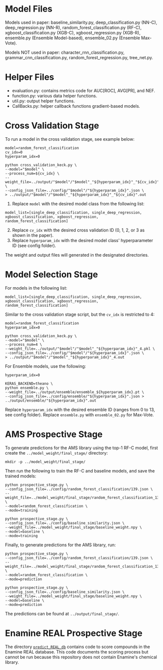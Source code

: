 # Model Files

Models used in paper: baseline_similarity.py, deep_classification.py (NN-C), deep_regression.py (NN-R), random_forest_classification.py (RF-C), xgboost_classification.py (XGB-C), xgboost_regression.py (XGB-R), ensemble.py (Ensemble Model-based), ensemble_02.py (Ensemble Max-Vote).

Models NOT used in paper: character_rnn_classification.py, grammar_cnn_classification.py, random_forest_regression.py, tree_net.py.

# Helper Files

- evaluation.py: contains metrics code for AUC[ROC], AVG[PR], and NEF. 
- function.py: various data helper functions.
- util.py: output helper functions.
- CallBacks.py: helper callback functions gradient-based models.

# Cross Validation Stage

To run a model in the cross validation stage, see example below:

```
model=random_forest_classification
cv_idx=0
hyperparam_idx=0

python cross_validation_keck.py \
--model="$model" \
--process_num=${cv_idx} \
--weight_file=../output/"$model"/"$model"_"${hyperparam_idx}"_"${cv_idx}".pkl \
--config_json_file=../config/"$model"/"${hyperparam_idx}".json \
> ../output/"$model"/"$model"_"${hyperparam_idx}"_"${cv_idx}".out
```

1. Replace `model` with the desired model class from the following list: 
```
model_list=[single_deep_classification, single_deep_regression, xgboost_classification, xgboost_regression, random_forest_classification]
```
2. Replace `cv_idx` with the desired cross validation ID (0, 1, 2, or 3 as shown in the paper). 
3. Replace `hyperparam_idx` with the desired model class' hyperparameter ID (see config folder). 

The weight and output files will generated in the designated directories.

# Model Selection Stage

For models in the following list:
```
model_list=[single_deep_classification, single_deep_regression, xgboost_classification, xgboost_regression, random_forest_classification]
```

Similar to the cross validation stage script, but the `cv_idx` is restricted to 4:

```
model=random_forest_classification
hyperparam_idx=0

python cross_validation_keck.py \
--model="$model" \
--process_num=4 \
--weight_file=../output/"$model"/"$model"_"${hyperparam_idx}"_4.pkl \
--config_json_file=../config/"$model"/"${hyperparam_idx}".json \
> ../output/"$model"/"$model"_"${hyperparam_idx}"_4.out
```

For Ensemble models, use the following:

```
hyperparam_idx=0
    
KERAS_BACKEND=theano \
python ensemble.py \
--weight_file=../output/ensemble/ensemble_${hyperparam_idx}.pt \
--config_json_file=../config/ensemble/"${hyperparam_idx}".json > ../output/ensemble/"${hyperparam_idx}".out
```

Replace `hyperparam_idx` with the desired ensemble ID (ranges from 0 to 13, see config folder). Replace `ensemble.py` with `ensemble_02.py` for Max-Vote.

# AMS Prospective Stage

To generate predictions for the AMS library using the top-1 RF-C model, first create the `../model_weight/final_stage/` directory:
```
mkdir -p ../model_weight/final_stage/
```

Then run the following to train the RF-C and baseline models, and save the trained models:
```
python prospective_stage.py \
--config_json_file=../config/random_forest_classification/139.json \
--weight_file=../model_weight/final_stage/random_forest_classification_139.pkl \
--model=random_forest_classification \
--mode=training
```
```
python prospective_stage.py \
--config_json_file=../config/baseline_similarity.json \
--weight_file=../model_weight/final_stage/baseline_weight.npy \
--model=baseline \
--mode=training
```

Finally, to generate predictions for the AMS library, run: 

```
python prospective_stage.py \
--config_json_file=../config/random_forest_classification/139.json \
--weight_file=../model_weight/final_stage/random_forest_classification_139.pkl \
--model=random_forest_classification \
--mode=prediction
```
```
python prospective_stage.py \
--config_json_file=../config/baseline_similarity.json \
--weight_file=../model_weight/final_stage/baseline_weight.npy \
--model=baseline \
--mode=prediction
```

The predictions can be found at `../output/final_stage/`.

# Enamine REAL Prospective Stage

The directory [`predict_REAL_db`](../predict_REAL_db) contains code to score compounds in the Enamine REAL database.
This code documents the scoring process but cannot be run because this repository does not contain Enamine's chemical library.
